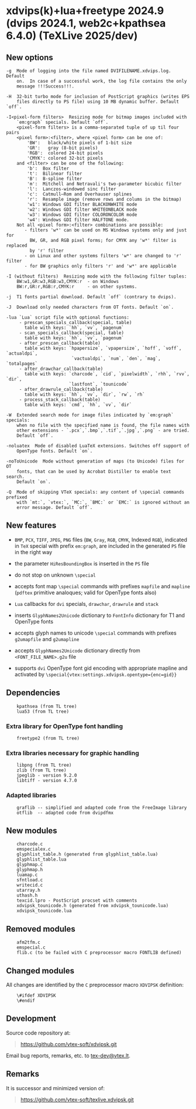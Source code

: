 # xdvips(k)+lua+freetype 2024.9 (dvips 2024.1, web2c+kpathsea 6.4.0) (TeXLive 2025/dev)

## New options

    -g  Mode of logging into the file named DVIFILENAME.xdvips.log. Default
        on.  In case of a successful work, the log file contains the only
        message !!!Success!!!.

    -H  32-bit turbo mode for inclusion of PostScript graphics (writes EPS
        files directly to PS file) using 10 MB dynamic buffer. Default `off`.

    -I<pixel-form filters>  Resizing mode for bitmap images included with
        `em:graph` specials. Default `off`.
        <pixel-form filters> is a comma-separated tuple of up til four pairs
        <pixel form>:<filter>, where <pixel form> can be one of:
            'BW':   black/white pixels of 1-bit size
            'GR':   gray (8-bit pixels)
            'RGB':  colored 24-bit pixels
            'CMYK': colored 32-bit pixels
        and <filter> can be one of the following:
            'b':  Box filter
            't':  Bilinear filter
            'B':  B-spline filter
            'm':  Mitchell and Netravali's two-parameter bicubic filter
            'l':  Lanczos-windowed sinc filter
            'c':  Catmull–Rom and Overhauser splines
            'r':  Resample image (remove rows and colums in the bitmap)
            'w1': Windows GDI filter BLACKONWHITE mode
            'w2': Windows GDI filter WHITEONBLACK mode
            'w3': Windows GDI filter COLORONCOLOR mode
            'w4': Windows GDI filter HALFTONE mode.
        Not all <pixel form>:<filter> combinations are possible:
           - filters 'w*' can be used on MS Windows systems only and just for
             BW, GR, and RGB pixel forms; for CMYK any 'w*' filter is replaced
             by 'r' filter
           - on Linux and other systems filters 'w*' are changed to 'r' filter
           - for BW graphics only filters 'r' and 'w*' are applicable

    -I (without filters)  Resizing mode with the following filter tuples:
        BW:w1,GR:w3,RGB:w3,CMYK:r  - on Windows
        BW:r,GR:r,RGB:r,CMYK:r     - on other systems.

    -j  T1 fonts partial download. Default `off` (contrary to dvips).

    -J  Download only needed characters from OT fonts. Default `on`.

    -lua `Lua` script file with optional functions:
         - prescan_specials_callback(special, table)
           table with keys: `hh`, `vv`, `pagenum`
         - scan_specials_callback(special, table)
           table with keys: `hh`, `vv`, `pagenum`
         - after_prescan_callback(table)
           table with keys: `hpapersize`, `vpapersize`, `hoff`, `voff`, `actualdpi`, 
                             `vactualdpi`, `num`, `den`, `mag`, `totalpages`
         - after_drawchar_callback(table)
           table with keys: `charcode`, `cid`, `pixelwidth`, `rhh`, `rvv`, `dir`,
                            `lastfont`, `tounicode`
         - after_drawrule_callback(table)
           table with keys: `hh`, `vv`, `dir`, `rw`, `rh`
         - process_stack_callback(table)
           table with keys: `cmd`, `hh`, `vv`, `dir`

    -W  Extended search mode for image files indicated by `em:graph` specials:
        when no file with the specified name is found, the file names with
        other extensions - `.pcx`,`.bmp`,`.tif`,`.jpg`,`.png` - are tried.
        Default `off`.

    -noluatex  Mode of disabled LuaTeX extensions. Switches off support of
        OpenType fonts. Default `on`.

    -noToUnicode  Mode without generation of maps (to Unicode) files for OT
        fonts, that can be used by Acrobat Distiller to enable text search.
        Default `on`.

    -Q  Mode of skipping VTeX specials: any content of \special commands prefixed
        with `mt:`, `vtex:`, `MC:`, `BMC:` or `EMC:` is ignored without an
        error message. Default `off`.

## New features

  *  `BMP`, `PCX`, `TIFF`, `JPEG`, `PNG` files (`BW`, `Gray`, `RGB`, `CMYK`, Indexed `RGB`),
     indicated in `TeX` special with prefix `em:graph`, are included in the
     generated `PS` file in the right way

  *  the parameter `HiResBoundingBox` is inserted in the `PS` file

  *  do not stop on unknown `\special`

  *  accepts font map `\special` commands with prefixes `mapfile` and `mapline`
     (`pdftex` primitive analoques; valid for OpenType fonts also)

  *  `Lua` callbacks for `dvi` specials, `drawchar`, `drawrule` and `stack`

  *  inserts `GlyphNames2Unicode` dictionary to `FontInfo` dictionary for T1 and OpenType fonts 

  *  accepts glyph names to unicode `\special` commands with prefixes `g2umapfile` and `g2umapline`

  *  accepts `GlyphNames2Unicode` dictionary directly from `<FONT_FILE_NAME>.g2u` file

  *  supports `dvi` OpenType font gid encoding with appropriate mapline and activated by
     `\special{vtex:settings.xdvipsk.opentype={enc=gid}}`
     
## Dependencies

```
    kpathsea (from TL tree)
    lua53 (from TL tree)
```

### Extra library for OpenType font handling

```
    freetype2 (from TL tree)
```

### Extra libraries necessary for graphic handling

```
    libpng (from TL tree)
    zlib (from TL tree) 
    jpeglib - version 9.2.0
    libtiff - version 4.7.0
```

### Adapted libraries

```
    graflib -- simplified and adapted code from the FreeImage library
    otflib  -- adapted code from dvipdfmx
```

## New modules

```
    charcode.c
    emspecialex.c
    glyphlist_table.h (generated from glyphlist_table.lua)
    glyphlist_table.lua
    glyphmap.c
    glyphmap.h
    luamap.c
    sfntload.c
    writecid.c
    utarray.h
    uthash.h
    texcid.lpro - PostScript procset with comments
    xdvipsk_tounicode.h (generated from xdvipsk_tounicode.lua)
    xdvipsk_tounicode.lua
```

## Removed modules

```
    afm2tfm.c
    emspecial.c
    flib.c (to be failed with C preprocessor macro FONTLIB defined)
```

## Changed modules

All changes are identified by the `C` preprocessor macro `XDVIPSK` definition:

```
    \#ifdef XDVIPSK
    \#endif
```

## Development

Source code repository at:

> <https://github.com/vtex-soft/xdvipsk.git>

Email bug reports, remarks, etc. to <tex-dev@vtex.lt>.

## Remarks

It is successor and minimized version of:

> <https://github.com/vtex-soft/texlive.xdvipsk.git>

